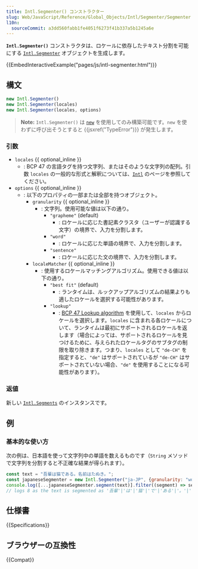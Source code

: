 ```yaml
---
title: Intl.Segmenter() コンストラクター
slug: Web/JavaScript/Reference/Global_Objects/Intl/Segmenter/Segmenter
l10n:
  sourceCommit: a3dd560fabb1fe4051f6273f41b337a5b1245a6e
---
```


**`Intl.Segmenter()`** コンストラクタは、ロケールに依存したテキスト分割を可能にする [`Intl.Segmenter`](/ja/docs/Web/JavaScript/Reference/Global_Objects/Intl/Segmenter) オブジェクトを生成します。

{{EmbedInteractiveExample("pages/js/intl-segmenter.html")}}

## 構文

```js
new Intl.Segmenter()
new Intl.Segmenter(locales)
new Intl.Segmenter(locales, options)
```

> **Note:** `Intl.Segmenter()` は [`new`](/ja/docs/Web/JavaScript/Reference/Operators/new) を使用してのみ構築可能です。`new` を使わずに呼び出そうとすると {{jsxref("TypeError")}} が発生します。

### 引数

- `locales` {{ optional_inline }}
  - : BCP 47 の言語タグを持つ文字列、またはそのような文字列の配列。引数 `locales` の一般的な形式と解釈については、[`Intl`](/ja/docs/Web/JavaScript/Reference/Global_Objects/Intl#ロケールの識別とネゴシエーション) のページを参照してください。
- `options` {{ optional_inline }}
  - : 以下のプロパティの一部または全部を持つオブジェクト。
    - `granularity` {{ optional_inline }}
      - : 文字列。使用可能な値は以下の通り。
        - `"grapheme"` (default)
          - : ロケールに応じた書記素クラスタ（ユーザーが認識する文字）の境界で、入力を分割します。
        - `"word"`
          - : ロケールに応じた単語の境界で、入力を分割します。
        - `"sentence"`
          - : ロケールに応じた文の境界で、入力を分割します。
    - `localeMatcher` {{ optional_inline }}
      - : 使用するロケールマッチングアルゴリズム。使用できる値は以下の通り。
        - `"best fit"` (default)
          - : ランタイムは、ルックアップアルゴリズムの結果よりも適したロケールを選択する可能性があります。
        - `"lookup"`
          - : [BCP 47 Lookup algorithm](https://datatracker.ietf.org/doc/html/rfc4647#section-3.4) を使用して、`locales` からロケールを選択します。`locales` に含まれる各ロケールについて、ランタイムは最初にサポートされるロケールを返します（場合によっては、サポートされるロケールを見つけるために、与えられたロケールタグのサブタグの制限を取り除きます。つまり、`locales` として `"de-CH"` を指定すると、`"de"` はサポートされているが `"de-CH"` はサポートされていない場合、`"de"` を使用することになる可能性があります）。

### 返値

新しい [`Intl.Segments`](/ja/docs/Web/JavaScript/Reference/Global_Objects/Intl/Segments) のインスタンスです。

## 例

### 基本的な使い方

次の例は、日本語を使って文字列中の単語を数えるものです（`String` メソッドで文字列を分割すると不正確な結果が得られます）。

```js
const text = "吾輩は猫である。名前はたぬき。";
const japaneseSegmenter = new Intl.Segmenter("ja-JP", {granularity: "word"});
console.log([...japaneseSegmenter.segment(text)].filter((segment) => segment.isWordLike).length);
// logs 8 as the text is segmented as '吾輩'|'は'|'猫'|'で'|'ある'|'。'|'名前'|'は'|'たぬき'|'。'
```

## 仕様書

{{Specifications}}

## ブラウザーの互換性

{{Compat}}
